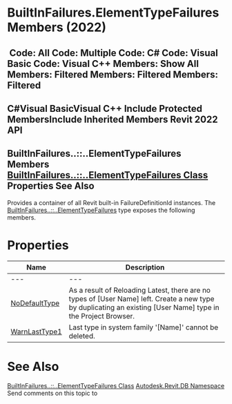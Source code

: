 # BuiltInFailures.ElementTypeFailures Members (2022)

﻿
 Code: All Code: Multiple Code: C# Code: Visual Basic Code: Visual C++  Members: Show All Members: Filtered Members: Filtered Members: Filtered   
---  
C#Visual BasicVisual C++
Include Protected MembersInclude Inherited Members
Revit 2022 API  
---  
BuiltInFailures..::..ElementTypeFailures Members  
[BuiltInFailures..::..ElementTypeFailures Class](f189df2b-5306-d25e-78cd-c056d192b8a2.md "BuiltInFailures.ElementTypeFailures Class") Properties See Also  
---  
Provides a container of all Revit built-in FailureDefinitionId instances.
The [BuiltInFailures..::..ElementTypeFailures](f189df2b-5306-d25e-78cd-c056d192b8a2.md "BuiltInFailures.ElementTypeFailures Class") type exposes the following members.
# Properties
| Name | Description |
| --- | --- |
| --- | --- | --- |
| [NoDefaultType](0bf616f7-f6c6-3b4a-2928-60b115281524.md "NoDefaultType Property") | As a result of Reloading Latest, there are no types of [User Name] left. Create a new type by duplicating an existing [User Name] type in the Project Browser. |
| [WarnLastType1](33cfe2aa-8b28-6796-666c-6817569660a3.md "WarnLastType1 Property") | Last type in system family '[Name]' cannot be deleted. |

# See Also
[BuiltInFailures..::..ElementTypeFailures Class](f189df2b-5306-d25e-78cd-c056d192b8a2.md "BuiltInFailures.ElementTypeFailures Class")
[Autodesk.Revit.DB Namespace](87546ba7-461b-c646-cbb1-2cb8f5bff8b2.md "Autodesk.Revit.DB Namespace")
Send comments on this topic to 